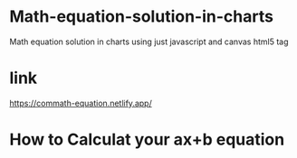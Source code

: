 # Math-equation-solution-in-charts
Math equation solution in charts using just javascript and canvas html5 tag
# link
https://commath-equation.netlify.app/

# How to Calculat your ax+b equation 

